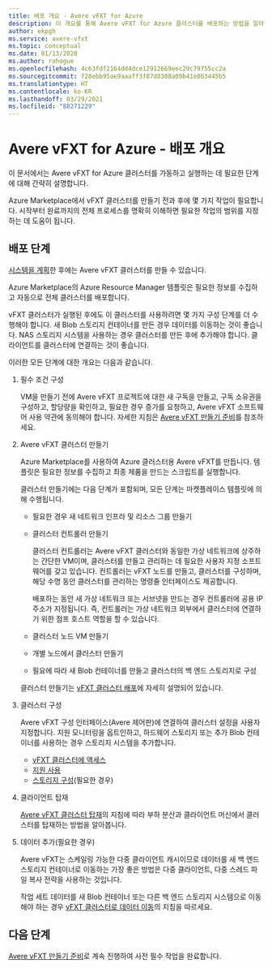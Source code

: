 ```yaml
---
title: 배포 개요 - Avere vFXT for Azure
description: 이 개요를 통해 Avere vFXT for Azure 클러스터를 배포하는 방법을 알아봅니다. 관련 문서에는 특정 배포 지침이 있습니다.
author: ekpgh
ms.service: avere-vfxt
ms.topic: conceptual
ms.date: 01/13/2020
ms.author: rohogue
ms.openlocfilehash: 4c63fdf2164dd4dce12912669eec29c79755cc2a
ms.sourcegitcommit: f28ebb95ae9aaaff3f87d8388a09b41e0b3445b5
ms.translationtype: HT
ms.contentlocale: ko-KR
ms.lasthandoff: 03/29/2021
ms.locfileid: "88271229"
---
```

<!-- filename is linked to in the marketplace template, make sure it gets a redirect if we rename it -->

# <a name="avere-vfxt-for-azure---deployment-overview"></a>Avere vFXT for Azure - 배포 개요

이 문서에서는 Avere vFXT for Azure 클러스터를 가동하고 실행하는 데 필요한 단계에 대해 간략히 설명합니다.

Azure Marketplace에서 vFXT 클러스터를 만들기 전과 후에 몇 가지 작업이 필요합니다. 시작부터 완료까지의 전체 프로세스를 명확히 이해하면 필요한 작업의 범위를 지정하는 데 도움이 됩니다.

## <a name="deployment-steps"></a>배포 단계

[시스템을 계획](avere-vfxt-deploy-plan.md)한 후에는 Avere vFXT 클러스터를 만들 수 있습니다.

Azure Marketplace의 Azure Resource Manager 템플릿은 필요한 정보를 수집하고 자동으로 전체 클러스터를 배포합니다.

vFXT 클러스터가 실행된 후에도 이 클러스터를 사용하려면 몇 가지 구성 단계를 더 수행해야 합니다. 새 Blob 스토리지 컨테이너를 만든 경우 데이터를 이동하는 것이 좋습니다. NAS 스토리지 시스템을 사용하는 경우 클러스터를 만든 후에 추가해야 합니다. 클라이언트를 클러스터에 연결하는 것이 좋습니다.

이러한 모든 단계에 대한 개요는 다음과 같습니다.

1. 필수 조건 구성

   VM을 만들기 전에 Avere vFXT 프로젝트에 대한 새 구독을 만들고, 구독 소유권을 구성하고, 할당량을 확인하고, 필요한 경우 증가를 요청하고, Avere vFXT 소프트웨어 사용 약관에 동의해야 합니다. 자세한 지침은 [Avere vFXT 만들기 준비](avere-vfxt-prereqs.md)를 참조하세요.

1. Avere vFXT 클러스터 만들기

   Azure Marketplace를 사용하여 Azure 클러스터용 Avere vFXT를 만듭니다. 템플릿은 필요한 정보를 수집하고 최종 제품을 만드는 스크립트를 실행합니다.

   클러스터 만들기에는 다음 단계가 포함되며, 모든 단계는 마켓플레이스 템플릿에 의해 수행됩니다.

   * 필요한 경우 새 네트워크 인프라 및 리소스 그룹 만들기
   * 클러스터 컨트롤러 만들기

     클러스터 컨트롤러는 Avere vFXT 클러스터와 동일한 가상 네트워크에 상주하는 간단한 VM이며, 클러스터를 만들고 관리하는 데 필요한 사용자 지정 소프트웨어를 갖고 있습니다. 컨트롤러는 vFXT 노드를 만들고, 클러스터를 구성하며, 해당 수명 동안 클러스터를 관리하는 명령줄 인터페이스도 제공합니다.

     배포하는 동안 새 가상 네트워크 또는 서브넷을 만드는 경우 컨트롤러에 공용 IP 주소가 지정됩니다. 즉, 컨트롤러는 가상 네트워크 외부에서 클러스터에 연결하기 위한 점프 호스트 역할을 할 수 있습니다.

   * 클러스터 노드 VM 만들기

   * 개별 노드에서 클러스터 만들기

   * 필요에 따라 새 Blob 컨테이너를 만들고 클러스터의 백 엔드 스토리지로 구성

   클러스터 만들기는 [vFXT 클러스터 배포](avere-vfxt-deploy.md)에 자세히 설명되어 있습니다.

1. 클러스터 구성

   Avere vFXT 구성 인터페이스(Avere 제어판)에 연결하여 클러스터 설정을 사용자 지정합니다. 지원 모니터링을 옵트인하고, 하드웨어 스토리지 또는 추가 Blob 컨테이너를 사용하는 경우 스토리지 시스템을 추가합니다.

   * [vFXT 클러스터에 액세스](avere-vfxt-cluster-gui.md)
   * [지원 사용](avere-vfxt-enable-support.md)
   * [스토리지 구성](avere-vfxt-add-storage.md)(필요한 경우)

1. 클라이언트 탑재

   [Avere vFXT 클러스터 탑재](avere-vfxt-mount-clients.md)의 지침에 따라 부하 분산과 클라이언트 머신에서 클러스터를 탑재하는 방법을 알아봅니다.

1. 데이터 추가(필요한 경우)

   Avere vFXT는 스케일링 가능한 다중 클라이언트 캐시이므로 데이터를 새 백 엔드 스토리지 컨테이너로 이동하는 가장 좋은 방법은 다중 클라이언트, 다중 스레드 파일 복사 전략을 사용하는 것입니다.

   작업 세트 데이터를 새 Blob 컨테이너 또는 다른 백 엔드 스토리지 시스템으로 이동해야 하는 경우 [vFXT 클러스터로 데이터 이동](avere-vfxt-data-ingest.md)의 지침을 따르세요.

## <a name="next-steps"></a>다음 단계

[Avere vFXT 만들기 준비](avere-vfxt-prereqs.md)로 계속 진행하여 사전 필수 작업을 완료합니다.
